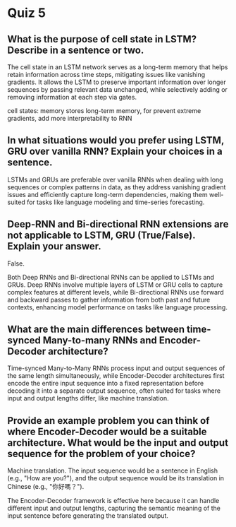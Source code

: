 # Quiz 5

## What is the purpose of cell state in LSTM? Describe in a sentence or two.

The cell state in an LSTM network serves as a long-term memory that helps retain information across time steps, mitigating issues like vanishing gradients. It allows the LSTM to preserve important information over longer sequences by passing relevant data unchanged, while selectively adding or removing information at each step via gates.

cell states: memory stores long-term memory, for prevent extreme gradients, add more interpretability to RNN

## In what situations would you prefer using LSTM, GRU over vanilla RNN? Explain your choices in a sentence.

LSTMs and GRUs are preferable over vanilla RNNs when dealing with long sequences or complex patterns in data, as they address vanishing gradient issues and efficiently capture long-term dependencies, making them well-suited for tasks like language modeling and time-series forecasting.

## Deep-RNN and Bi-directional RNN extensions are not applicable to LSTM, GRU (True/False). Explain your answer.

False.

Both Deep RNNs and Bi-directional RNNs can be applied to LSTMs and GRUs. Deep RNNs involve multiple layers of LSTM or GRU cells to capture complex features at different levels, while Bi-directional RNNs use forward and backward passes to gather information from both past and future contexts, enhancing model performance on tasks like language processing.

## What are the main differences between time-synced Many-to-many RNNs and Encoder-Decoder architecture?

Time-synced Many-to-Many RNNs process input and output sequences of the same length simultaneously, while Encoder-Decoder architectures first encode the entire input sequence into a fixed representation before decoding it into a separate output sequence, often suited for tasks where input and output lengths differ, like machine translation.

## Provide an example problem you can think of where Encoder-Decoder would be a suitable architecture. What would be the input and output sequence for the problem of your choice?

Machine translation. The input sequence would be a sentence in English (e.g., "How are you?"), and the output sequence would be its translation in Chinese (e.g., "你好嗎？").

The Encoder-Decoder framework is effective here because it can handle different input and output lengths, capturing the semantic meaning of the input sentence before generating the translated output.